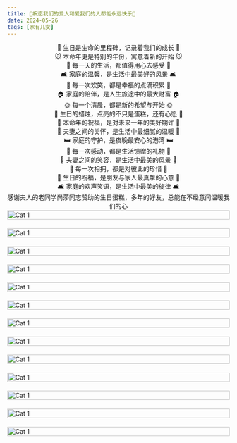 ```yaml
---
title: 🎉祝愿我们的爱人和爱我们的人都能永远快乐🎉
date: 2024-05-26
tags: [家有儿女]
---
```

<div style="text-align: center;">
            🎂 生日是生命的里程碑，记录着我们的成长 🎂<br>
            🐭 本命年更是特别的年份，寓意着新的开始 🐭<br>
            🌟 每一天的生活，都值得用心去感受 🌟<br>
            🛋️ 家庭的温馨，是生活中最美好的风景 🛋️<br>
            🌈 每一次欢笑，都是幸福的点滴积累 🌈<br>
            🏠 家庭的陪伴，是人生旅途中的最大财富 🏠<br>
            🌞 每一个清晨，都是新的希望与开始 🌞<br>
            🎈 生日的蜡烛，点亮的不只是蛋糕，还有心愿 🎈<br>
            🐇 本命年的祝福，是对未来一年的美好期许 🐇<br>
            💖 夫妻之间的关怀，是生活中最细腻的温暖 💖<br>
            🛏️ 家庭的守护，是夜晚最安心的港湾 🛏️<br>
            🌟 每一次感动，都是生活馈赠的礼物 🌟<br>
            💑 夫妻之间的笑容，是生活中最美的风景 💑<br>
            🌈 每一次相拥，都是对彼此的珍惜 🌈<br>
            🎉 生日的祝福，是朋友与家人最真挚的心意 🎉<br>
            🛋️ 家庭的欢声笑语，是生活中最美的旋律 🛋️<br>
            感谢夫人的老同学尚莎同志赞助的生日蛋糕，多年的好友，总能在不经意间温暖我们的心<br>
</div>

<div style="display: flex; flex-direction: column; gap: 20px; align-items: center;">
    <img src="https://baojizhu.github.io/shared-assets/images/20240526/image1.jpg" alt="Cat 1" style="width: 100%; height: auto; flex-shrink: 0;">
    <img src="https://baojizhu.github.io/shared-assets/images/20240526/image2.jpg" alt="Cat 1" style="width: 100%; height: auto; flex-shrink: 0;">
    <img src="https://baojizhu.github.io/shared-assets/images/20240526/image3.jpg" alt="Cat 1" style="width: 100%; height: auto; flex-shrink: 0;">
    <img src="https://baojizhu.github.io/shared-assets/images/20240526/image4.jpg" alt="Cat 1" style="width: 100%; height: auto; flex-shrink: 0;">
    <img src="https://baojizhu.github.io/shared-assets/images/20240526/image5.jpg" alt="Cat 1" style="width: 100%; height: auto; flex-shrink: 0;">
    <img src="https://baojizhu.github.io/shared-assets/images/20240526/image6.jpg" alt="Cat 1" style="width: 100%; height: auto; flex-shrink: 0;">
    <img src="https://baojizhu.github.io/shared-assets/images/20240526/image7.jpg" alt="Cat 1" style="width: 100%; height: auto; flex-shrink: 0;">
    <img src="https://baojizhu.github.io/shared-assets/images/20240526/image8.jpg" alt="Cat 1" style="width: 100%; height: auto; flex-shrink: 0;">
    <img src="https://baojizhu.github.io/shared-assets/images/20240526/image9.jpg" alt="Cat 1" style="width: 100%; height: auto; flex-shrink: 0;">
    <img src="https://baojizhu.github.io/shared-assets/images/20240526/image10.jpg" alt="Cat 1" style="width: 100%; height: auto; flex-shrink: 0;">
    <img src="https://baojizhu.github.io/shared-assets/images/20240526/image11.jpg" alt="Cat 1" style="width: 100%; height: auto; flex-shrink: 0;">
    <img src="https://baojizhu.github.io/shared-assets/images/20240526/image12.jpg" alt="Cat 1" style="width: 100%; height: auto; flex-shrink: 0;">
    <img src="https://baojizhu.github.io/shared-assets/images/20240526/image13.jpg" alt="Cat 1" style="width: 100%; height: auto; flex-shrink: 0;">
</div>